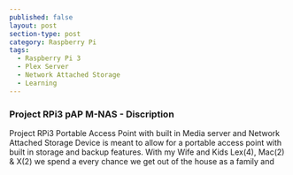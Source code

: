 ```yaml
---
published: false
layout: post
section-type: post
category: Raspberry Pi
tags:
  - Raspberry Pi 3
  - Plex Server
  - Network Attached Storage
  - Learning
---
```

### Project RPi3 pAP M-NAS - Discription

Project RPi3 Portable Access Point with built in Media server and Network Attached Storage Device is meant to allow for a portable access point with built in storage and backup features.  With my Wife and Kids Lex(4), Mac(2) & X(2) we spend a every chance we get out of the house as a family and 